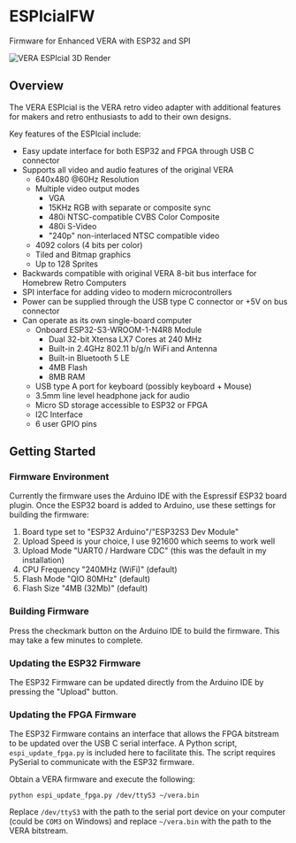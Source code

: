 # ESPIcialFW
Firmware for Enhanced VERA with ESP32 and SPI

![VERA ESPIcial 3D Render](../Assets/VERA_ESPIcial_Render1.png)

## Overview

The VERA ESPIcial is the VERA retro video adapter with additional features for makers
and retro enthusiasts to add to their own designs.

Key features of the ESPIcial include:

* Easy update interface for both ESP32 and FPGA through USB C connector
* Supports all video and audio features of the original VERA
  * 640x480 @60Hz Resolution
  * Multiple video output modes
    * VGA
	* 15KHz RGB with separate or composite sync
	* 480i NTSC-compatible CVBS Color Composite
	* 480i S-Video
	* "240p" non-interlaced NTSC compatible video
  * 4092 colors (4 bits per color)
  * Tiled and Bitmap graphics
  * Up to 128 Sprites
* Backwards compatible with original VERA 8-bit bus interface for Homebrew Retro Computers
* SPI interface for adding video to modern microcontrollers
* Power can be supplied through the USB type C connector or +5V on bus connector
* Can operate as its own single-board computer
  * Onboard ESP32-S3-WROOM-1-N4R8 Module 
    * Dual 32-bit Xtensa LX7 Cores at 240 MHz
	* Built-in 2.4GHz 802.11 b/g/n WiFi and Antenna
	* Built-in Bluetooth 5 LE
	* 4MB Flash
	* 8MB RAM
  * USB type A port for keyboard (possibly keyboard + Mouse)
  * 3.5mm line level headphone jack for audio
  * Micro SD storage accessible to ESP32 or FPGA
  * I2C Interface
  * 6 user GPIO pins

## Getting Started

### Firmware Environment

Currently the firmware uses the Arduino IDE with the Espressif ESP32 board plugin.
Once the ESP32 board is added to Arduino, use these settings for building the firmware:

1. Board type set to "ESP32 Arduino"/"ESP32S3 Dev Module"
2. Upload Speed is your choice, I use 921600 which seems to work well
3. Upload Mode "UART0 / Hardware CDC" (this was the default in my installation)
4. CPU Frequency "240MHz (WiFi)" (default)
5. Flash Mode "QIO 80MHz" (default)
6. Flash Size "4MB (32Mb)" (default)

### Building Firmware

Press the checkmark button on the Arduino IDE to build the firmware. This may take a few
minutes to complete.

### Updating the ESP32 Firmware

The ESP32 Firmware can be updated directly from the Arduino IDE by pressing the "Upload" button.

### Updating the FPGA Firmware

The ESP32 Firmware contains an interface that allows the FPGA bitstream to be updated over
the USB C serial interface. A Python script, `espi_update_fpga.py` is included here to facilitate
this. The script requires PySerial to communicate with the ESP32 firmware.

Obtain a VERA firmware and execute the following:

`python espi_update_fpga.py /dev/ttyS3 ~/vera.bin`

Replace `/dev/ttyS3` with the path to the serial port device on your computer (could be `COM3` on Windows) and replace `~/vera.bin` with the path to the VERA bitstream.